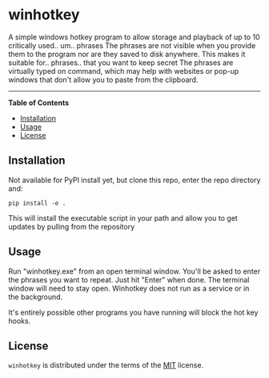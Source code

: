 # winhotkey

A simple windows hotkey program to allow storage and playback of up to 10 critically used.. um..  phrases
The phrases are not visible when you provide them to the program nor are they saved to disk anywhere.  This makes it suitable for.. phrases.. that you want to keep secret
The phrases are virtually typed on command, which may help with websites or pop-up windows that don't allow you to paste from the clipboard.

-----

**Table of Contents**

- [Installation](#installation)
- [Usage](#usage)
- [License](#license)

## Installation

Not available for PyPI install yet, but clone this repo, enter the repo directory and:

```console
pip install -e .
```

This will install the executable script in your path and allow you to get updates by pulling from the repository

## Usage

Run "winhotkey.exe" from an open terminal window.  You'll be asked to enter the phrases you want to repeat.  Just hit "Enter" when done.
The terminal window will need to stay open.  Winhotkey does not run as a service or in the background.

It's entirely possible other programs you have running will block the hot key hooks.  

## License

`winhotkey` is distributed under the terms of the [MIT](https://spdx.org/licenses/MIT.html) license.
